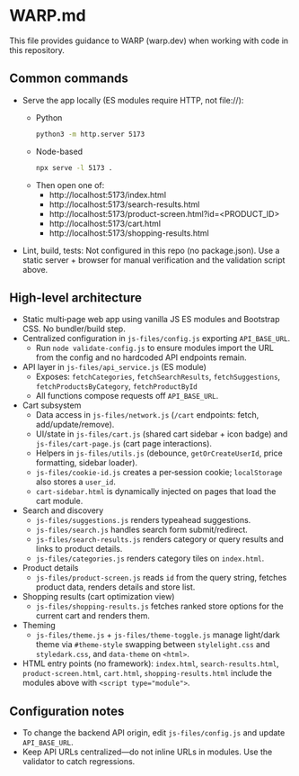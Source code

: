 # WARP.md

This file provides guidance to WARP (warp.dev) when working with code in this repository.

## Common commands

- Serve the app locally (ES modules require HTTP, not file://):
  - Python
    ```bash path=null start=null
    python3 -m http.server 5173
    ```
  - Node-based
    ```bash path=null start=null
    npx serve -l 5173 .
    ```
  - Then open one of:
    - http://localhost:5173/index.html
    - http://localhost:5173/search-results.html
    - http://localhost:5173/product-screen.html?id=<PRODUCT_ID>
    - http://localhost:5173/cart.html
    - http://localhost:5173/shopping-results.html


- Lint, build, tests: Not configured in this repo (no package.json). Use a static server + browser for manual verification and the validation script above.

## High-level architecture

- Static multi‑page web app using vanilla JS ES modules and Bootstrap CSS. No bundler/build step.
- Centralized configuration in `js-files/config.js` exporting `API_BASE_URL`.
  - Run `node validate-config.js` to ensure modules import the URL from the config and no hardcoded API endpoints remain.
- API layer in `js-files/api_service.js` (ES module)
  - Exposes: `fetchCategories`, `fetchSearchResults`, `fetchSuggestions`, `fetchProductsByCategory`, `fetchProductById`
  - All functions compose requests off `API_BASE_URL`.
- Cart subsystem
  - Data access in `js-files/network.js` (`/cart` endpoints: fetch, add/update/remove).
  - UI/state in `js-files/cart.js` (shared cart sidebar + icon badge) and `js-files/cart-page.js` (cart page interactions).
  - Helpers in `js-files/utils.js` (debounce, `getOrCreateUserId`, price formatting, sidebar loader).
  - `js-files/cookie-id.js` creates a per‑session cookie; `localStorage` also stores a `user_id`.
  - `cart-sidebar.html` is dynamically injected on pages that load the cart module.
- Search and discovery
  - `js-files/suggestions.js` renders typeahead suggestions.
  - `js-files/search.js` handles search form submit/redirect.
  - `js-files/search-results.js` renders category or query results and links to product details.
  - `js-files/categories.js` renders category tiles on `index.html`.
- Product details
  - `js-files/product-screen.js` reads `id` from the query string, fetches product data, renders details and store list.
- Shopping results (cart optimization view)
  - `js-files/shopping-results.js` fetches ranked store options for the current cart and renders them.
- Theming
  - `js-files/theme.js` + `js-files/theme-toggle.js` manage light/dark theme via `#theme-style` swapping between `stylelight.css` and `styledark.css`, and `data-theme` on `<html>`.
- HTML entry points (no framework): `index.html`, `search-results.html`, `product-screen.html`, `cart.html`, `shopping-results.html` include the modules above with `<script type="module">`.

## Configuration notes

- To change the backend API origin, edit `js-files/config.js` and update `API_BASE_URL`.
- Keep API URLs centralized—do not inline URLs in modules. Use the validator to catch regressions.